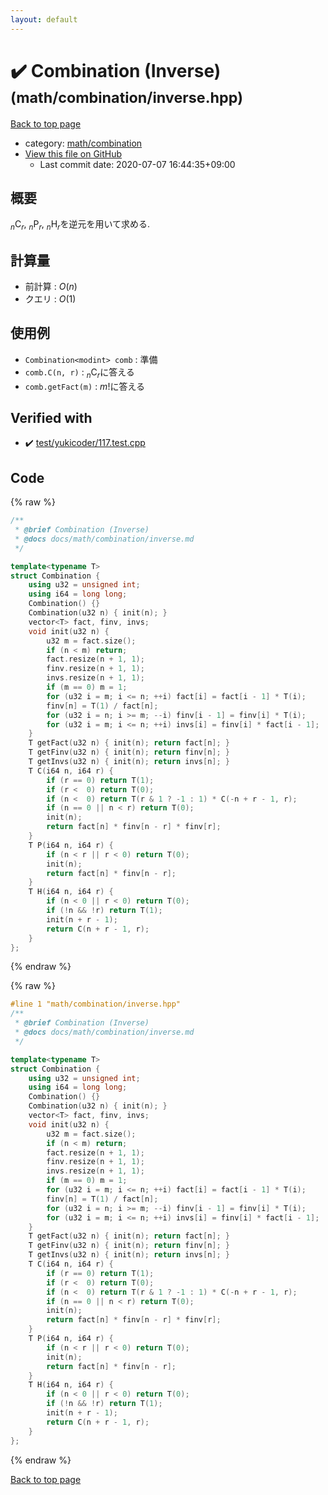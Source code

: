```yaml
---
layout: default
---
```


<!-- mathjax config similar to math.stackexchange -->
<script type="text/javascript" async
  src="https://cdnjs.cloudflare.com/ajax/libs/mathjax/2.7.5/MathJax.js?config=TeX-MML-AM_CHTML">
</script>
<script type="text/x-mathjax-config">
  MathJax.Hub.Config({
    TeX: { equationNumbers: { autoNumber: "AMS" }},
    tex2jax: {
      inlineMath: [ ['$','$'] ],
      processEscapes: true
    },
    "HTML-CSS": { matchFontHeight: false },
    displayAlign: "left",
    displayIndent: "2em"
  });
</script>

<script type="text/javascript" src="https://cdnjs.cloudflare.com/ajax/libs/jquery/3.4.1/jquery.min.js"></script>
<script src="https://cdn.jsdelivr.net/npm/jquery-balloon-js@1.1.2/jquery.balloon.min.js" integrity="sha256-ZEYs9VrgAeNuPvs15E39OsyOJaIkXEEt10fzxJ20+2I=" crossorigin="anonymous"></script>
<script type="text/javascript" src="../../../assets/js/copy-button.js"></script>
<link rel="stylesheet" href="../../../assets/css/copy-button.css" />


# :heavy_check_mark: Combination (Inverse) <small>(math/combination/inverse.hpp)</small>

<a href="../../../index.html">Back to top page</a>

* category: <a href="../../../index.html#54907edcdfa59aabac4f72caf192990b">math/combination</a>
* <a href="{{ site.github.repository_url }}/blob/master/math/combination/inverse.hpp">View this file on GitHub</a>
    - Last commit date: 2020-07-07 16:44:35+09:00




## 概要

${}_{n}\mathrm{C}_{r}$, ${}_{n}\mathrm{P}_{r}$, ${}_{n}\mathrm{H}_{r}$を逆元を用いて求める.

## 計算量

* 前計算 : $O(n)$
* クエリ : $O(1)$

## 使用例

* `Combination<modint> comb` : 準備
* `comb.C(n, r)` : ${}_{n}\mathrm{C}_{r}$に答える
* `comb.getFact(m)` : $m!$に答える


## Verified with

* :heavy_check_mark: <a href="../../../verify/test/yukicoder/117.test.cpp.html">test/yukicoder/117.test.cpp</a>


## Code

<a id="unbundled"></a>
{% raw %}
```cpp
/**
 * @brief Combination (Inverse)
 * @docs docs/math/combination/inverse.md
 */

template<typename T>
struct Combination {
    using u32 = unsigned int;
    using i64 = long long;
    Combination() {}
    Combination(u32 n) { init(n); }
    vector<T> fact, finv, invs;
    void init(u32 n) {
        u32 m = fact.size();
        if (n < m) return;
        fact.resize(n + 1, 1);
        finv.resize(n + 1, 1);
        invs.resize(n + 1, 1);
        if (m == 0) m = 1;
        for (u32 i = m; i <= n; ++i) fact[i] = fact[i - 1] * T(i);
        finv[n] = T(1) / fact[n];
        for (u32 i = n; i >= m; --i) finv[i - 1] = finv[i] * T(i);
        for (u32 i = m; i <= n; ++i) invs[i] = finv[i] * fact[i - 1];
    }
    T getFact(u32 n) { init(n); return fact[n]; }
    T getFinv(u32 n) { init(n); return finv[n]; }
    T getInvs(u32 n) { init(n); return invs[n]; }
    T C(i64 n, i64 r) {
        if (r == 0) return T(1);
        if (r <  0) return T(0);
        if (n <  0) return T(r & 1 ? -1 : 1) * C(-n + r - 1, r);
        if (n == 0 || n < r) return T(0);
        init(n);
        return fact[n] * finv[n - r] * finv[r];
    }
    T P(i64 n, i64 r) {
        if (n < r || r < 0) return T(0);
        init(n);
        return fact[n] * finv[n - r];
    }
    T H(i64 n, i64 r) {
        if (n < 0 || r < 0) return T(0);
        if (!n && !r) return T(1);
        init(n + r - 1);
        return C(n + r - 1, r);
    }
};

```
{% endraw %}

<a id="bundled"></a>
{% raw %}
```cpp
#line 1 "math/combination/inverse.hpp"
/**
 * @brief Combination (Inverse)
 * @docs docs/math/combination/inverse.md
 */

template<typename T>
struct Combination {
    using u32 = unsigned int;
    using i64 = long long;
    Combination() {}
    Combination(u32 n) { init(n); }
    vector<T> fact, finv, invs;
    void init(u32 n) {
        u32 m = fact.size();
        if (n < m) return;
        fact.resize(n + 1, 1);
        finv.resize(n + 1, 1);
        invs.resize(n + 1, 1);
        if (m == 0) m = 1;
        for (u32 i = m; i <= n; ++i) fact[i] = fact[i - 1] * T(i);
        finv[n] = T(1) / fact[n];
        for (u32 i = n; i >= m; --i) finv[i - 1] = finv[i] * T(i);
        for (u32 i = m; i <= n; ++i) invs[i] = finv[i] * fact[i - 1];
    }
    T getFact(u32 n) { init(n); return fact[n]; }
    T getFinv(u32 n) { init(n); return finv[n]; }
    T getInvs(u32 n) { init(n); return invs[n]; }
    T C(i64 n, i64 r) {
        if (r == 0) return T(1);
        if (r <  0) return T(0);
        if (n <  0) return T(r & 1 ? -1 : 1) * C(-n + r - 1, r);
        if (n == 0 || n < r) return T(0);
        init(n);
        return fact[n] * finv[n - r] * finv[r];
    }
    T P(i64 n, i64 r) {
        if (n < r || r < 0) return T(0);
        init(n);
        return fact[n] * finv[n - r];
    }
    T H(i64 n, i64 r) {
        if (n < 0 || r < 0) return T(0);
        if (!n && !r) return T(1);
        init(n + r - 1);
        return C(n + r - 1, r);
    }
};

```
{% endraw %}

<a href="../../../index.html">Back to top page</a>

